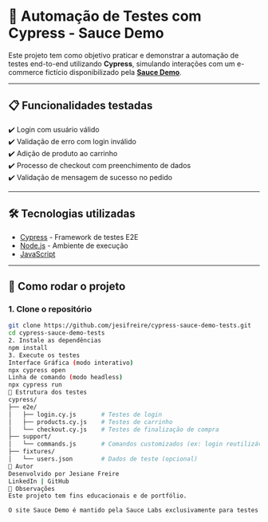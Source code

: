 # 🧪 Automação de Testes com Cypress - Sauce Demo

Este projeto tem como objetivo praticar e demonstrar a automação de testes end-to-end utilizando **Cypress**, simulando interações com um e-commerce fictício disponibilizado pela **[Sauce Demo](https://www.saucedemo.com/)**.

---

## 📋 Funcionalidades testadas

✔️ Login com usuário válido  
✔️ Validação de erro com login inválido  
✔️ Adição de produto ao carrinho  
✔️ Processo de checkout com preenchimento de dados  
✔️ Validação de mensagem de sucesso no pedido

---

## 🛠️ Tecnologias utilizadas

- [Cypress](https://www.cypress.io/) - Framework de testes E2E
- [Node.js](https://nodejs.org/) - Ambiente de execução
- [JavaScript](https://developer.mozilla.org/pt-BR/docs/Web/JavaScript)

---

## 🚀 Como rodar o projeto

### 1. Clone o repositório
```bash
git clone https://github.com/jesifreire/cypress-sauce-demo-tests.git
cd cypress-sauce-demo-tests
2. Instale as dependências
npm install
3. Execute os testes
Interface Gráfica (modo interativo)
npx cypress open
Linha de comando (modo headless)
npx cypress run
📂 Estrutura dos testes
cypress/
├── e2e/
│   ├── login.cy.js       # Testes de login
│   ├── products.cy.js    # Testes de carrinho
│   └── checkout.cy.js    # Testes de finalização de compra
├── support/
│   └── commands.js       # Comandos customizados (ex: login reutilizável)
├── fixtures/
│   └── users.json        # Dados de teste (opcional)
👤 Autor
Desenvolvido por Jesiane Freire
LinkedIn | GitHub
📌 Observações
Este projeto tem fins educacionais e de portfólio.

O site Sauce Demo é mantido pela Sauce Labs exclusivamente para testes de automação.



